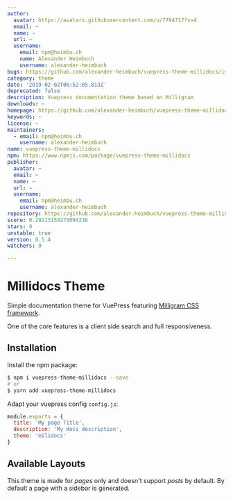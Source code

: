 ```yaml
---
author:
  avatar: https://avatars.githubusercontent.com/u/7794717?v=4
  email: ~
  name: ~
  url: ~
  username:
    email: npm@heimbu.ch
    name: Alexander Heimbuch
    username: alexander-heimbuch
bugs: https://github.com/alexander-heimbuch/vuepress-theme-millidocs/issues
category: theme
date: '2019-02-02T06:52:05.813Z'
deprecated: false
description: Vuepress documentation theme based on Milligram
downloads: ~
homepage: https://github.com/alexander-heimbuch/vuepress-theme-millidocs#readme
keywords: ~
license: ~
maintainers:
  - email: npm@heimbu.ch
    username: alexander-heimbuch
name: vuepress-theme-millidocs
npm: https://www.npmjs.com/package/vuepress-theme-millidocs
publisher:
  avatar: ~
  email: ~
  name: ~
  url: ~
  username:
    email: npm@heimbu.ch
    username: alexander-heimbuch
repository: https://github.com/alexander-heimbuch/vuepress-theme-millidocs
score: 0.29213159279094236
stars: 0
unstable: true
version: 0.5.4
watchers: 0

---
```


# Millidocs Theme

Simple documentation theme for VuePress featuring [Milligram CSS framework](http://milligram.io/).

One of the core features is a client side search and full responsiveness.

## Installation

Install the npm package:

```bash
$ npm i vuepress-theme-millidocs --save
# or
$ yarn add vuepress-theme-millidocs
```

Adapt your vuepress config `config.js`:

```js
module.exports = {
  title: 'My page Title',
  description: 'My docs description',
  theme: 'milidocs'
}
```

## Available Layouts

This theme is made for _pages_ only and doesn't support _posts_ by default. By default a page with a sidebar is generated.
